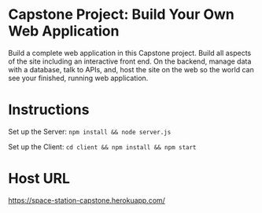 # Capstone Project: Build Your Own Web Application

Build a complete web application in this Capstone project. Build all aspects of the site including an interactive front end. On the backend, manage data with a database, talk to APIs, and, host the site on the web so the world can see your finished, running web application.

# Instructions

Set up the Server: ```npm install && node server.js```

Set up the Client: ```cd client && npm install && npm start```

# Host URL
https://space-station-capstone.herokuapp.com/
